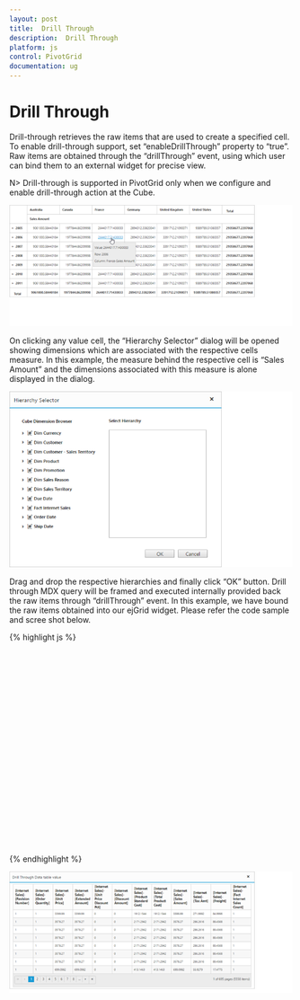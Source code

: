 ```yaml
---
layout: post
title:  Drill Through
description:  Drill Through
platform: js
control: PivotGrid
documentation: ug
---
```


# Drill Through

Drill-through retrieves the raw items that are used to create a specified cell. To enable drill-through support, set “enableDrillThrough” property to “true”. Raw items are obtained through the “drillThrough” event, using which user can bind them to an external widget for precise view. 

N> Drill-through is supported in PivotGrid only when we configure and enable drill-through action at the Cube. 

![](DrillThrough_images/pivotgrid.png)

On clicking any value cell, the “Hierarchy Selector” dialog will be opened showing dimensions which are associated with the respective cells measure. In this example, the measure behind the respective cell is “Sales Amount” and the dimensions associated with this measure is alone displayed in the dialog.  

![](DrillThrough_images/hierarchy_selector.png)

Drag and drop the respective hierarchies and finally click “OK” button. Drill through MDX query will be framed and executed internally provided back the raw items through “drillThrough” event. 
In this example, we have bound the raw items obtained into our ejGrid widget. Please refer the code sample and scree shot below.

{% highlight js %}

<!--Create a tag which acts as a container for PivotGrid-->
 <div id="PivotGrid1" style="height: 350px; width: 100%; overflow: auto"></div>
 
<script type="text/javascript">
    $(function() {
        $("#PivotGrid1").ejPivotGrid({
            dataSource: {
                data: "http://bi.syncfusion.com/olap/msmdpump.dll", //data
                catalog: "Adventure Works DW 2008 SE",
                cube: "Adventure Works",
                rows: [{
                    fieldName: "[Date].[Fiscal]"
                }],
                columns: [{
                    fieldName: "[Customer].[Customer Geography]"
                }],
                values: [{
                    measures: [{
                        fieldName: "[Measures].[Internet Sales Amount]",
                    }],
                    axis: "columns"
                }]
            }, enableDrillThrough : true, drillThrough: “drilledData”
        });
    });

    function drilledData(args) {
        gridData = JSON.parse(args.data);
        var dialogContent = ej.buildTag("div#" + this._id + "_tableDlg.tableDlg", $("<div id=\"Grid1\"></div>")).attr("title", "Drill Through Information")[0].outerHTML;
        $(dialogContent).appendTo("#" + this._id);
        $("#Grid1").ejGrid({
            dataSource: gridData,
            allowPaging: true,
            allowTextWrap: true,
            pageSettings: { pageSize: 8 }
        });
        this.element.find(".tableDlg").ejDialog({ width: "70%", content: "#" + this._id, enableResize: false });   
    }
</script>


{% endhighlight %}

![](DrillThrough_images/drill_data.png)

